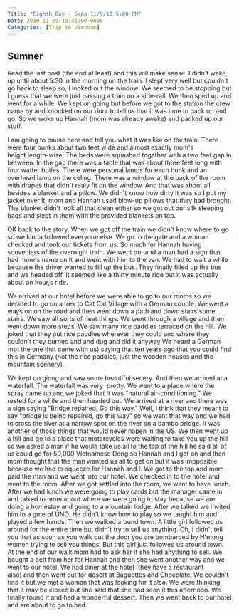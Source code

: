 ```yaml
---
Title: "Eighth Day - Sapa 11/9/10 5:00 PM"
Date: 2010-11-09T10:41:00-0600
Categories: [Trip to Vietnam]
---
```


## Sumner

Read the last post (the end at least) and this will make sense. I didn't
wake up until about 5:30 in the morning on the train. I slept very well
but couldn't go back to sleep so, I looked out the window. We seemed to
be stopping but I guess that we were just passing a train on a
side-rail. We then sped up and went for a while. We kept on going but
before we got to the station the crew came by and knocked on our door to
tell us that it was time to pack up and go. So we woke up Hannah (mom
was already awake) and packed up our stuff.  

I am going to pause here and tell you what it was like on the train.
There were four bunks about two feet wide and almost exactly mom's
height length-wise. The beds were squashed togather with a two feet gap
in between. In the gap there was a table that was about three feet long
with four watter botles. There were personal lamps for each bunk and an
overhead lamp on the celing. There was a window at the back of the room
with drapes that didn't realy fit on the window. And that was about all
besides a blanket and a pillow. We didn't know how dirty it was so I put
my jacket over it, mom and Hannah used blow-up pillows that they
had brought. The blanket didn't look all that clean either so we got out
our silk sleeping bags and slept in them with the provided blankets on
top.  

OK back to the story. When we got off the train we didn't know where to
go so we kinda followed everyone else. We go to the gate and a woman
checked and took our tickets from us. So much for Hannah having
souveniers of the overnight train. We went out and a man had a sign that
had mom's name on it and went with him to the van. We had to wait a
while because the driver wanted to fill up the bus. They finally filled
up the bus and we headed off. It seemed like a thirty minute ride but it
was actually about an hour,s ride.  

We arrived at our hotel before we were able to go to our rooms so we
decided to go on a trek to Cat Cat Village with a German couple. We
went a ways on on the road and then went down a path and down stairs
some stairs. We saw all sorts of neat things. We went through a village
and then went down more steps. We saw many rice paddies terraced on the
hill. We joked that they put rice paddies wherever they could and where
they couldn't they burned and and dug and did it anyway We heard a
German (not the one that came with us) saying that ten years ago that
you could find this in Germany (not the rice paddies, just the wooden
houses and the mountain scenery).  

We kept on giong and saw some beautiful secery. And then we arrived at a
waterfall. The waterfall was very  pretty. We went to a place where the
spray came up and we joked that it was "natural air-conditioning." We
rested for a while and then headed out. We arrived at a river and there
was a sign saying "Bridge repaired, Go this way." Well, I think that
they meant to say "bridge is being repaired, go this way" so we went
that way and we had to cross the river at a narrow spot on the river on
a bambo bridge. It was another of those things that would never hapen in
the US. We then went up a hill and go to a place that motorcycles were
waiting to take you up the hill so we asked a man if he would take us
all to the top of the hill he said all of us could go for 50,000
Vietnamese Dong so Hannah and I got on and then mom thought that the man
wanted us all to get on but it was impposible because we had to squeeze
for Hannah and I. We got to the top and mom paid the man and we went
into our hotel. We checked in to the hotel and went to the room. After
we got settled into the room, we went to have lunch. After we had lunch
we were going to play cards but the manager came in and talked to mom
about where we were going to stay because we are doing a homestay and
going to a mountain lodge. After we talked we invited him to a gme of
UNO. He didn't know how to play so we taught him and played a few hands.
Then we walked around town. A little girl followed us around for the
entire time but didn't try to sell us anything. Oh, I didn't tell you
that as soon as you walk out the door you are bombarded by H'mong women
trying to sell you things. But this girl just followed us around town.
At the end of our walk mom had to ask her if she had anything to sell.
We bought a belt from her for Hannah and then she went another way and
we went to our hotel. We had diner at the hotel (they have a restaurant
also) and then went out for desert at Baguettes and Chocolate. We
couldn't find it but we met a woman that was looking for it also. We
were thinking that it may be closed but she said that she had seen it
this afternoon. We finally found it and had a wonderful dessert. Then we
went back to our hotel and are about to go to bed.

